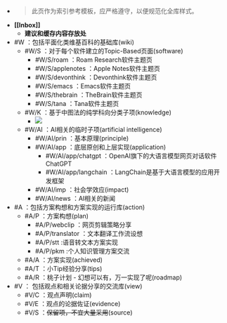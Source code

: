- > 此页作为索引参考模板，应严格遵守，以便规范化全库样式。
- **[[Inbox]]**
    - __建议和缓存内容存放处__
- #W ：包括平面化类维基百科的基础库(wiki)
    - #W/S ：对于每个软件建立的Topic-Based页面(software)
        - #W/S/roam ：Roam Research软件主题页
        - #W/S/applenotes ：Apple Notes软件主题页
        - #W/S/devonthink ：Devonthink软件主题页
        - #W/S/emacs ：Emacs软件主题页
        - #W/S/thebrain ：TheBrain软件主题页
        - #W/S/tana ：Tana软件主题页
    - #W/K ：基于中图法的纯学科向分类子项(knowledge)
        - ![](https://firebasestorage.googleapis.com/v0/b/firescript-577a2.appspot.com/o/imgs%2Fapp%2FInsightSphere%2Fm4Uhp-C3xo.png?alt=media&token=8e169ff8-03a7-45d6-a841-ea5f9508d928)
    - #W/AI ：AI相关的临时子项(artificial intelligence)
        - #W/AI/prin ：基本原理(principle)
        - #W/AI/app ：底层原创和上层实现(application)
            - #W/AI/app/chatgpt ：OpenAI旗下的大语言模型网页对话软件ChatGPT
            - #W/AI/app/langchain ：LangChain是基于大语言模型的应用开发框架
        - #W/AI/imp ：社会学效应(impact)
        - #W/AI/news ：AI相关的新闻
- #A ：包括方案构想和方案实现的运行库(action)
    - #A/P ：方案构想(plan)
        - #A/P/webclip ：网页剪辑策略分享
        - #A/P/translator ：文本翻译工作流设想
        - #A/P/stt :语音转文本方案实现
        - #A/P/pkm :个人知识管理方案交流
    - #A/A ：方案实现(achieved)
    - #A/T ：小Tip经验分享(tips)
    - #A/R ：桃子计划 - 幻想可以有，万一实现了呢(roadmap)
- #V ： 包括观点和相关论据分享的交流库(view)
    - #V/C ：观点声明(claim)
    - #V/E ：观点的论据佐证(evidence)
    - #V/S ：~~保留项，不宜大量采用~~(source)
